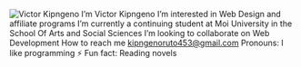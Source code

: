 ![Victor Kipngeno ](https://github.com/Vick8715/Vick8715/assets/157721948/e0e2fd4d-0ef7-45c5-905a-ca38cc885587)
I’m Victor Kipngeno
I’m interested in  Web Design and affiliate programs
I’m currently a continuing student at Moi University in the School Of Arts and Social Sciences
I’m looking to collaborate on Web Development
How to reach me kipngenoruto453@gmail.com
Pronouns: I like programming
⚡ Fun fact: Reading novels

<!---
Vick8715/Vick8715 is a ✨ special ✨ repository because its `README.md` (this file) appears on your GitHub profile.
You can click the Preview link to take a look at your changes.
--->
